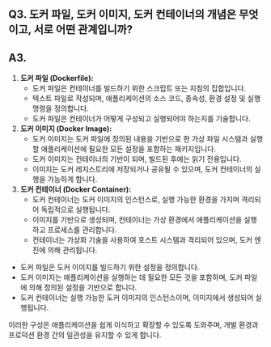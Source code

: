 ## Q3. 도커 파일, 도커 이미지, 도커 컨테이너의 개념은 무엇이고, 서로 어떤 관계입니까?

## A3.
1. **도커 파일 (Dockerfile):**
    - 도커 파일은 컨테이너를 빌드하기 위한 스크립트 또는 지침의 집합입니다.
    - 텍스트 파일로 작성되며, 애플리케이션의 소스 코드, 종속성, 환경 설정 및 실행 명령을 정의합니다.
    - 도커 파일은 컨테이너가 어떻게 구성되고 실행되어야 하는지를 기술합니다.
2. **도커 이미지 (Docker Image):**
    - 도커 이미지는 도커 파일에 정의된 내용을 기반으로 한 가상 파일 시스템과 실행할 애플리케이션에 필요한 모든 설정을 포함하는 패키지입니다.
    - 도커 이미지는 컨테이너의 기반이 되며, 빌드된 후에는 읽기 전용입니다.
    - 이미지는 도커 레지스트리에 저장되거나 공유될 수 있으며, 도커 컨테이너의 실행을 가능하게 합니다.
3. **도커 컨테이너 (Docker Container):**
    - 도커 컨테이너는 도커 이미지의 인스턴스로, 실행 가능한 환경을 가지며 격리되어 독립적으로 실행됩니다.
    - 이미지를 기반으로 생성되며, 컨테이너는 가상 환경에서 애플리케이션을 실행하고 프로세스를 관리합니다.
    - 컨테이너는 가상화 기술을 사용하여 호스트 시스템과 격리되어 있으며, 도커 엔진에 의해 관리됩니다.

- 도커 파일은 도커 이미지를 빌드하기 위한 설정을 정의합니다.
- 도커 이미지는 애플리케이션을 실행하는 데 필요한 모든 것을 포함하며, 도커 파일에 의해 정의된 설정을 기반으로 합니다.
- 도커 컨테이너는 실행 가능한 도커 이미지의 인스턴스이며, 이미지에서 생성되어 실행됩니다.

이러한 구성은 애플리케이션을 쉽게 이식하고 확장할 수 있도록 도와주며, 개발 환경과 프로덕션 환경 간의 일관성을 유지할 수 있게 합니다.